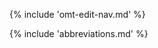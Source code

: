 <!-- section: navigation -->
{% include 'omt-edit-nav.md' %}
<!-- this adds a note that all segments should be pretranslated before editing can start -->

{% include 'abbreviations.md' %}